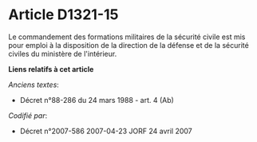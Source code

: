 # Article D1321-15

Le commandement des formations militaires de la sécurité civile est mis pour emploi à la disposition de la direction de la
défense et de la sécurité civiles du ministère de l'intérieur.

**Liens relatifs à cet article**

_Anciens textes_:

  - Décret n°88-286 du 24 mars 1988 - art. 4 (Ab)

_Codifié par_:

  - Décret n°2007-586 2007-04-23 JORF 24 avril 2007
